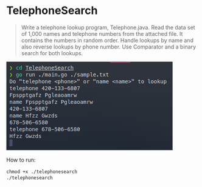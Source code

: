 # TelephoneSearch

> Write a telephone lookup program, Telephone.java. Read the data set of 1,000 names and telephone numbers from the attached file. It contains the numbers in random order. Handle lookups by name and also reverse lookups by phone number. Use Comparator and a binary search for both lookups.

![program test](./sample.png)

How to run:

```
chmod +x ./telephonesearch
./telephonesearch
```

